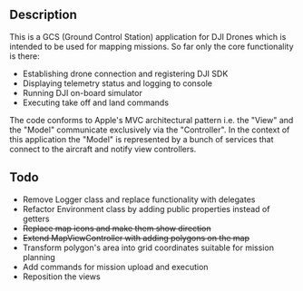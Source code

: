 ## Description

This is a GCS (Ground Control Station) application for DJI Drones which is intended
to be used for mapping missions. So far only the core functionality is there:
* Establishing drone connection and registering DJI SDK
* Displaying telemetry status and logging to console
* Running DJI on-board simulator
* Executing take off and land commands

The code conforms to Apple's MVC architectural pattern i.e. the "View" and the "Model"
communicate exclusively via the "Controller". In the context of this application
the "Model" is represented by a bunch of services that connect to the aircraft
and notify view controllers.

## Todo

* Remove Logger class and replace functionality with delegates
* Refactor Environment class by adding public properties instead of getters
* ~~Replace map icons and make them show direction~~
* ~~Extend MapViewController with adding polygons on the map~~
* Transform polygon's area into grid coordinates suitable for mission planning
* Add commands for mission upload and execution
* Reposition the views
